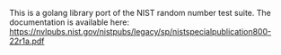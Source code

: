 This is a golang library port of the NIST random number test suite.  The documentation is available here: https://nvlpubs.nist.gov/nistpubs/legacy/sp/nistspecialpublication800-22r1a.pdf
